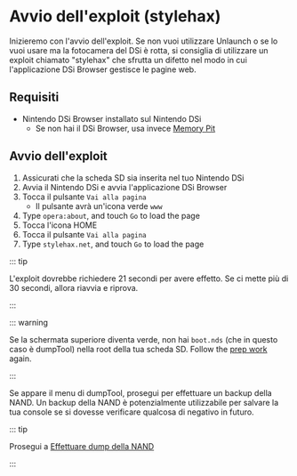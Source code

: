 # Avvio dell'exploit (stylehax)

Inizieremo con l'avvio dell'exploit. Se non vuoi utilizzare Unlaunch o se lo vuoi usare ma la fotocamera del DSi è rotta, si consiglia di utilizzare un exploit chiamato "stylehax" che sfrutta un difetto nel modo in cui l'applicazione DSi Browser gestisce le pagine web.

## Requisiti

- Nintendo DSi Browser installato sul Nintendo DSi
  - Se non hai il DSi Browser, usa invece [Memory Pit](launching-the-exploit.html)

## Avvio dell'exploit

1. Assicurati che la scheda SD sia inserita nel tuo Nintendo DSi
2. Avvia il Nintendo DSi e avvia l'applicazione DSi Browser
3. Tocca il pulsante `Vai alla pagina`
   - Il pulsante avrà un'icona verde `www`
4. Type `opera:about`, and touch `Go` to load the page
5. Tocca l'icona HOME
6. Tocca il pulsante `Vai alla pagina`
7. Type `stylehax.net`, and touch `Go` to load the page

::: tip

L'exploit dovrebbe richiedere 21 secondi per avere effetto. Se ci mette più di 30 secondi, allora riavvia e riprova.

:::

::: warning

Se la schermata superiore diventa verde, non hai `boot.nds` (che in questo caso è dumpTool) nella root della tua scheda SD. Follow the [prep work](get-started.html#section-i-prep-work) again.

:::

Se appare il menu di dumpTool, prosegui per effettuare un backup della NAND. Un backup della NAND è potenzialmente utilizzabile per salvare la tua console se si dovesse verificare qualcosa di negativo in futuro.

::: tip

Prosegui a [Effettuare dump della NAND](dumping-nand.html)

:::
